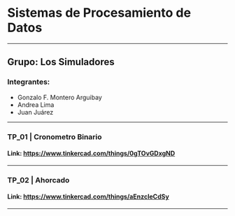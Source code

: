 # Sistemas de Procesamiento de Datos

---

## Grupo: Los Simuladores
### Integrantes:
* Gonzalo F. Montero Arguibay
* Andrea Lima
* Juan Juárez

---

### TP_01 | Cronometro Binario
#### Link: https://www.tinkercad.com/things/0gTOvGDxgND

---

### TP_02 | Ahorcado
#### Link: https://www.tinkercad.com/things/aEnzcleCdSy

---